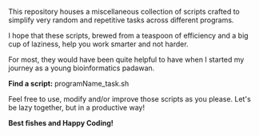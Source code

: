 This repository houses a miscellaneous collection of scripts crafted to simplify very random and repetitive tasks across different programs.  

I hope that these scripts, brewed from a teaspoon of efficiency and a big cup of laziness, help you work smarter and not harder.  

For most, they would have been quite helpful to have when I started my journey as a young bioinformatics padawan.

**Find a script:**
programName_task.sh  

Feel free to use, modify and/or improve those scripts as you please. Let's be lazy together, but in a productive way!  

**Best fishes and Happy Coding!**
